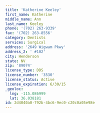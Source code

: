 ```yaml
---
title: 'Katherine Keeley'
first_name: Katherine
middle_name: Ann
last_name: Keeley
phone: '(702) 263-9339'
fax: '(702) 263-8556'
category: Dentists
services: Surgical
address: '2649 Wigwam Pkwy'
address_2: ' #102'
city: Henderson
state: NV
zip: '89074'
license_type: DDS
license_number: '3530'
license_status: Active
license_expiration: 6/30/15
_geoloc:
  lng: -115.086999
  lat: 36.038181
id: 2d4040a0-792b-4bc6-9ec0-c20c0a05e98e
---
```


